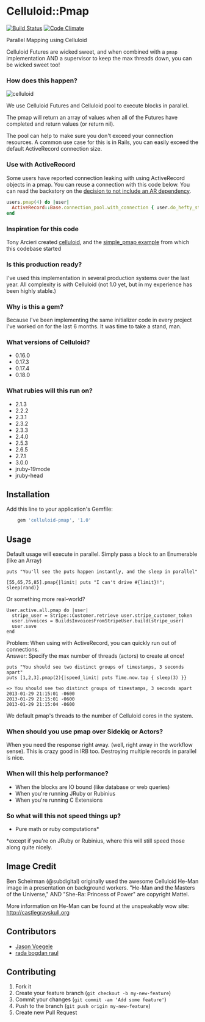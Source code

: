 # Celluloid::Pmap

[![Build Status](https://travis-ci.org/jwo/celluloid-pmap.png?branch=master)](https://travis-ci.org/jwo/celluloid-pmap)
[![Code Climate](https://codeclimate.com/github/jwo/celluloid-pmap.png)](https://codeclimate.com/github/jwo/celluloid-pmap)

Parallel Mapping using Celluloid

Celluloid Futures are wicked sweet, and when combined with a `pmap`
implementation AND a supervisor to keep the max threads down, you can be wicked
sweet too!

### How does this happen?
![celluloid](https://f.cloud.github.com/assets/123075/109654/7584c1fa-6a8c-11e2-9ad6-114818b7fbe4.png)

We use Celluloid Futures and Celluloid pool to execute blocks in parallel. 

The pmap will return an array of values when all of the Futures have completed and return values (or return nil).

The pool can help to make sure you don't exceed your connection resources. A common use case for this is in Rails, you can easily exceed the default ActiveRecord connection size.

### Use with ActiveRecord

Some users have reported connection leaking with using ActiveRecord objects in a
pmap. You can reuse a connection with this code below. You can read the backstory
on the [decision to not include an AR dependency](https://github.com/jwo/celluloid-pmap/pull/2).

```ruby
users.pmap(4) do |user|
  ActiveRecord::Base.connection_pool.with_connection { user.do_hefty_stuff! }
end
```


### Inspiration for this code

Tony Arcieri created [celluloid](http://celluloid.io/), and the [simple_pmap example](https://github.com/celluloid/celluloid/blob/master/examples/simple_pmap.rb) from which this codebase started

### Is this production ready?

I've used this implementation in several production systems over the last year. All complexity is with Celluloid (not 1.0 yet, but in my experience has been highly stable.)

### Why is this a gem?

Because I've been implementing the same initializer code in every project I've worked on for the last 6 months. It was time to take a stand, man.

### What versions of Celluloid?

- 0.16.0
- 0.17.3
- 0.17.4
- 0.18.0

### What rubies will this run on?

- 2.1.3
- 2.2.2
- 2.3.1
- 2.3.2
- 2.3.3
- 2.4.0
- 2.5.3
- 2.6.5
- 2.7.1
- 3.0.0
- jruby-19mode
- jruby-head

## Installation

Add this line to your application's Gemfile:

```ruby
    gem 'celluloid-pmap', '1.0'
```

## Usage

Default usage will execute in parallel. Simply pass a block to an Enumerable
(like an Array)

```
puts "You'll see the puts happen instantly, and the sleep in parallel"

[55,65,75,85].pmap{|limit| puts "I can't drive #{limit}!"; sleep(rand)}
```

Or something more real-world?

```
User.active.all.pmap do |user| 
  stripe_user = Stripe::Customer.retrieve user.stripe_customer_token
  user.invoices = BuildsInvoicesFromStripeUser.build(stripe_user)
  user.save
end
```

Problem: When using with ActiveRecord, you can quickly run out of connections.  
Answer: Specify the max number of threads (actors) to create at once!

```
puts "You should see two distinct groups of timestamps, 3 seconds apart"
puts [1,2,3].pmap(2){|speed_limit| puts Time.now.tap { sleep(3) }}

=> You should see two distinct groups of timestamps, 3 seconds apart
2013-01-29 21:15:01 -0600
2013-01-29 21:15:01 -0600
2013-01-29 21:15:04 -0600
```

We default pmap's threads to the number of Celluloid cores in the system.

### When should you use pmap over Sidekiq or Actors?

When you need the response right away. (well, right away in the workflow sense). This is crazy good in IRB too. Destroying multiple records in parallel is nice.

### When will this help performance?

* When the blocks are IO bound (like database or web queries)
* When you're running JRuby or Rubinius
* When you're running C Extensions

### So what will this not speed things up?

* Pure math or ruby computations*

\*except if you're on JRuby or Rubinius, where this will still speed those along quite nicely.

## Image Credit

Ben Scheirman (@subdigital) originally used the awesome Celluloid He-Man image
in a presentation on background workers. "He-Man and the Masters of the
Universe," AND "She-Ra: Princess of Power" are copyright Mattel.

More information on He-Man can be found at the unspeakably wow site: http://castlegrayskull.org

## Contributors

* [Jason Voegele](https://github.com/jvoegele)
* [rada bogdan raul](https://github.com/bogdanRada)

## Contributing

1. Fork it
2. Create your feature branch (`git checkout -b my-new-feature`)
3. Commit your changes (`git commit -am 'Add some feature'`)
4. Push to the branch (`git push origin my-new-feature`)
5. Create new Pull Request
